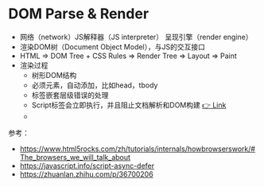 # DOM Parse & Render

- 网络（network）JS解释器（JS interpreter） 呈现引擎（render engine）
- 渲染DOM树（Document Object Model），与JS的交互接口
- HTML => DOM Tree + CSS Rules  => Render Tree => Layout  => Paint
- 渲染过程
  - 树形DOM结构
  - 必须元素，自动添加，比如head，tbody
  - 标签嵌套层级错误的处理
  - Script标签会立即执行，并且阻止文档解析和DOM构建 [👉 Link](./script-defer-async.md)
  - 

参考：

- https://www.html5rocks.com/zh/tutorials/internals/howbrowserswork/#The_browsers_we_will_talk_about
- https://javascript.info/script-async-defer
- https://zhuanlan.zhihu.com/p/36700206
